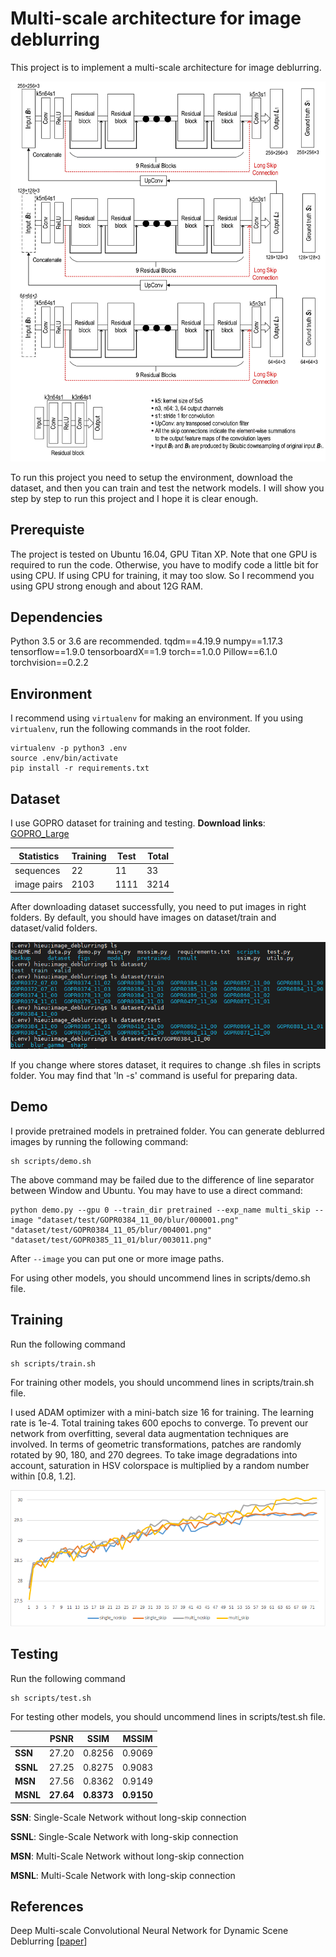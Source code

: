 # Multi-scale architecture for image deblurring

This project is to implement a multi-scale architecture for image deblurring.

![Architecture](figs/architecture.jpg)



 To run this project you need to setup the environment, download the dataset,  and then you can train and test the network models. I will show you step by step to run this project and I hope it is clear enough. 

## Prerequiste

The project is tested on Ubuntu 16.04, GPU Titan XP. Note that one GPU is required to run the code. Otherwise, you have to modify code a little bit for using CPU. If  using CPU for training, it may too slow.   So I recommend you using GPU strong enough and about 12G RAM. 

## Dependencies

Python 3.5 or 3.6 are recommended.
tqdm==4.19.9
numpy==1.17.3
tensorflow==1.9.0
tensorboardX==1.9
torch==1.0.0
Pillow==6.1.0
torchvision==0.2.2

## Environment

I recommend using ```virtualenv``` for making an environment. If you using ```virtualenv```, run the following commands in the root folder.

```
virtualenv -p python3 .env
source .env/bin/activate
pip install -r requirements.txt
```

## Dataset

I use GOPRO dataset for training and testing. __Download links__:  [GOPRO_Large](https://drive.google.com/file/d/1H0PIXvJH4c40pk7ou6nAwoxuR4Qh_Sa2/view?usp=sharing)

| Statistics  | Training | Test | Total |
| ----------- | -------- | ---- | ----- |
| sequences   | 22       | 11   | 33    |
| image pairs | 2103     | 1111 | 3214  |

After downloading dataset successfully, you need to put images in right folders. By default, you should have images on dataset/train and dataset/valid folders.

![dataset_tree](figs/dataset_tree.PNG)

If you change where stores dataset, it requires to change .sh files in scripts folder.
You may find that 'ln -s' command is useful for preparing data.

## Demo

I provide pretrained models in pretrained folder. You can generate deblurred images by running the following command:

```
sh scripts/demo.sh
```
The above command may be failed due to the difference of line separator between Window and Ubuntu. You may have to use a direct command:
```
python demo.py --gpu 0 --train_dir pretrained --exp_name multi_skip --image "dataset/test/GOPR0384_11_00/blur/000001.png" "dataset/test/GOPR0384_11_05/blur/004001.png" "dataset/test/GOPR0385_11_01/blur/003011.png"
```
After ```--image``` you can put one or more image paths.

For using other models, you should uncommend lines in scripts/demo.sh file.

## Training

Run the following command

```
sh scripts/train.sh
```
For training other models, you should uncommend lines in scripts/train.sh file.

I used ADAM optimizer with a mini-batch size 16 for training. The learning rate is 1e-4. Total training takes 600 epochs to converge.  To prevent our network from overfitting, several data augmentation techniques are involved. In terms of geometric transformations, patches are randomly rotated by 90, 180, and 270 degrees. To take image degradations into account, saturation in HSV colorspace is multiplied by a random number within [0.8, 1.2].   

![validation_curves](figs/validation_curve.png)

## Testing

Run the following command

```
sh scripts/test.sh
```
For testing other models, you should uncommend lines in scripts/test.sh file.

|                 |      PSNR   |     SSIM   |   MSSIM    |
| -----------     | --------    |   -----    |   -----    |
|    __SSN__      | 27.20       |    0.8256  |   0.9069   |
|    __SSNL__     | 27.25       |    0.8275  |   0.9083   |
|    __MSN__      | 27.56       |    0.8362  |   0.9149   |
|    __MSNL__     | __27.64__   | __0.8373__ | __0.9150__ |

__SSN__: Single-Scale Network without long-skip connection 

__SSNL__: Single-Scale Network with long-skip connection 

__MSN__: Multi-Scale Network without long-skip connection 

__MSNL__: Multi-Scale Network with long-skip connection 
## References

Deep Multi-scale Convolutional Neural Network for Dynamic Scene Deblurring [[paper](http://openaccess.thecvf.com/content_cvpr_2017/papers/Nah_Deep_Multi-Scale_Convolutional_CVPR_2017_paper.pdf)]

